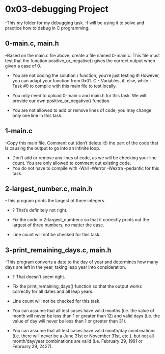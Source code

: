 # 0x03-debugging Project

-This my folder for my debugging task.
-I will be using it to solve and practice how to debug in C programming.

## 0-main.c, main.h
-Based on the main.c file above, create a file named 0-main.c. This file must test that the function positive_or_negative() gives the correct output when given a case of 0.
* You are not coding the solution / function, you’re just testing it! However, you can adapt your function from 0x01. C - Variables, if, else, while - Task #0 to compile with this main file to test locally.

* You only need to upload 0-main.c and main.h for this task. We will provide our own positive_or_negative() function.
* You are not allowed to add or remove lines of code, you may change only one line in this task.
## 1-main.c
-Copy this main file. Comment out (don’t delete it!) the part of the code that is causing the output to go into an infinite loop.

* Don’t add or remove any lines of code, as we will be checking your line count. You are only allowed to comment out existing code.
* You do not have to compile with -Wall -Werror -Wextra -pedantic for this task.
## 2-largest_number.c, main.h
-This program prints the largest of three integers.
* ? That’s definitely not right.

* Fix the code in 2-largest_number.c so that it correctly prints out the largest of three numbers, no matter the case.

* Line count will not be checked for this task.
## 3-print_remaining_days.c, main.h
-This program converts a date to the day of year and determines how many days are left in the year, taking leap year into consideration.
* ? That doesn’t seem right.

* Fix the print_remaining_days() function so that the output works correctly for all dates and all leap years.

* Line count will not be checked for this task.
* You can assume that all test cases have valid months (i.e. the value of month will never be less than 1 or greater than 12) and valid days (i.e. the value of day will never be less than 1 or greater than 31).
* You can assume that all test cases have valid month/day combinations (i.e. there will never be a June 31st or November 31st, etc.), but not all month/day/year combinations are valid (i.e. February 29, 1991 or February 29, 2427).
